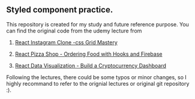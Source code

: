 ## Styled component practice. 

This repository is created for my study and future reference purpose. 
You can find the original code from the udemy lecture from
1. [React Instagram Clone -css Grid Mastery ](https://www.udemy.com/course/css-grid-with-react/)

2. [React Pizza Shop - Ordering Food with Hooks and Firebase](https://www.udemy.com/course/react-pizza/)


3. [React Data Visualization - Build a Cryptocurrency Dashboard]([https://www.udemy.com/course/react-data-visualization-build-a-cryptocurrency-dashboard/](https://www.udemy.com/course/react-data-visualization-build-a-cryptocurrency-dashboard/))


Following the lectures, there could be some typos or minor changes, so I highly recommand to refer to the orignial lectures or original git repository :). 
